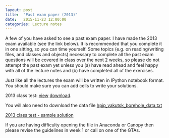```yaml
---
layout: post
title:  "Past exam paper (2013)"
date:   2015-11-23 12:00:00
categories: Lecture notes
---
```


A few of you have asked to see a past exam paper. I have made the 2013 exam available (see the link below). It is recommended that you complete it in one sitting, so you can time yourself. Some topics (e.g. on reading/writing files, and classes and objects) necessary to complete all the past exam questions will be covered in class over the next 2 weeks, so please do not attempt the past exam yet unless you (a) have read ahead and feel happy with all of the lecture notes and (b) have completed all of the exercises.

Just like all the lectures the exam will be written in IPython notebook format. You should make sure you can add cells to write your solutions.

2013 class test: [view](http://nbviewer.ipython.org/url/raw.githubusercontent.com/ggorman/Introduction-to-programming-for-geoscientists/master/notebook/python_class_test_2013.ipynb) [download](https://raw.githubusercontent.com/ggorman/Introduction-to-programming-for-geoscientists/master/notebook/python_class_test_2013.ipynb).

You will also need to download the data file
[hpip_yakutsk_borehole_data.txt](https://raw.githubusercontent.com/ggorman/Introduction-to-programming-for-geoscientists/master/notebook/data/hpip_yakutsk_borehole_data.txt)

[2013 class test - sample solution](http://nbviewer.ipython.org/url/raw.githubusercontent.com/ggorman/Introduction-to-programming-for-geoscientists/master/notebook/python_class_test_2013-solution.ipynb)

If you are having difficulty opening the file in Anaconda or Canopy then please revise the guidelines in week 1 or call on one of the GTAs.
